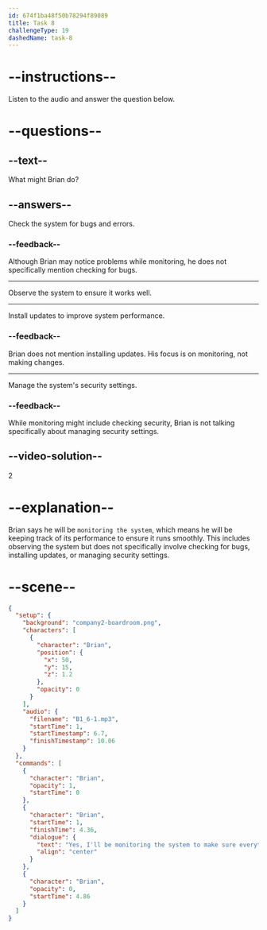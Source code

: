 ```yaml
---
id: 674f1ba48f50b78294f89089
title: Task 8
challengeType: 19
dashedName: task-8
---
```


<!-- (Audio) Brian: Yes, I'll be monitoring the system to make sure everything goes smoothly. -->

# --instructions--

Listen to the audio and answer the question below.

# --questions--

## --text--

What might Brian do?

## --answers--

Check the system for bugs and errors.

### --feedback--

Although Brian may notice problems while monitoring, he does not specifically mention checking for bugs.

---

Observe the system to ensure it works well.

---

Install updates to improve system performance.

### --feedback--

Brian does not mention installing updates. His focus is on monitoring, not making changes.

---

Manage the system's security settings.

### --feedback--

While monitoring might include checking security, Brian is not talking specifically about managing security settings.

## --video-solution--

2

# --explanation--

Brian says he will be `monitoring the system`, which means he will be keeping track of its performance to ensure it runs smoothly. This includes observing the system but does not specifically involve checking for bugs, installing updates, or managing security settings.

# --scene--

```json
{
  "setup": {
    "background": "company2-boardroom.png",
    "characters": [
      {
        "character": "Brian",
        "position": {
          "x": 50,
          "y": 15,
          "z": 1.2
        },
        "opacity": 0
      }
    ],
    "audio": {
      "filename": "B1_6-1.mp3",
      "startTime": 1,
      "startTimestamp": 6.7,
      "finishTimestamp": 10.06
    }
  },
  "commands": [
    {
      "character": "Brian",
      "opacity": 1,
      "startTime": 0
    },
    {
      "character": "Brian",
      "startTime": 1,
      "finishTime": 4.36,
      "dialogue": {
        "text": "Yes, I'll be monitoring the system to make sure everything goes smoothly.",
        "align": "center"
      }
    },
    {
      "character": "Brian",
      "opacity": 0,
      "startTime": 4.86
    }
  ]
}
```
